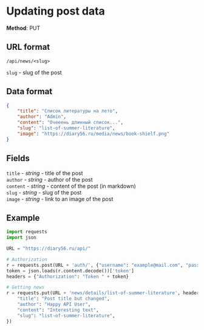 # Updating post data

**Method**: PUT

## URL format

```/api/news/<slug>```

```slug``` - slug of the post

## Data format

```json
{
    "title": "Список литературы на лето",
    "author": "Admin",
    "content": "Очееень длинный список...",
    "slug": "list-of-summer-literature",
    "image": "https://diary56.ru/media/news/book-shielf.png"
}
```

## Fields

```title``` - *string* - title of the post  
```author``` - *string* - author of the post  
```content``` - *string* - content of the post (in markdown)  
```slug``` - *string* - slug of the post  
```image``` - *string* - link to an image of the post

## Example

```python
import requests
import json

URL = "https://diary56.ru/api/"

# Authorization
r = requests.post(URL + 'auth/', {"username": "example@mail.com", "password": "qwerty1234"})
token = json.loads(r.content.decode())['token']
headers = {"Authorization": "Token " + token}

# Getting news
r = requests.put(URL + 'news/details/list-of-summer-literature', headers=headers, data={
    "title": "Post title but changed",
    "author": "Happy API User",
    "content": "Interesting text",
    "slug": "list-of-summer-literature",
})
```
